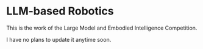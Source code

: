 # LLM-based Robotics

This is the work of the Large Model and Embodied Intelligence Competition. 

I have no plans to update it anytime soon.
